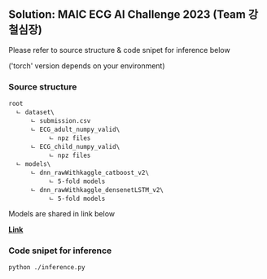 ## Solution: MAIC ECG AI Challenge 2023 (Team 강철심장)

Please refer to source structure & code snipet for inference below

('torch' version depends on your environment)

### Source structure
```
root
  ㄴ dataset\
      ㄴ submission.csv
      ㄴ ECG_adult_numpy_valid\
           ㄴ npz files
      ㄴ ECG_child_numpy_valid\
           ㄴ npz files
  ㄴ models\
      ㄴ dnn_rawWithkaggle_catboost_v2\
           ㄴ 5-fold models
      ㄴ dnn_rawWithkaggle_densenetLSTM_v2\
           ㄴ 5-fold models
```
Models are shared in link below

**[Link](https://drive.google.com/drive/folders/1In4K52ZNaSRYyr0nvmnpSSvacotlvj1r?usp=sharing)**

### Code snipet for inference
```
python ./inference.py
```
